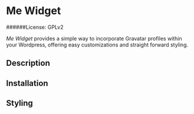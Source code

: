 Me Widget
=========
######License: GPLv2

*Me Widget* provides a simple way to incorporate Gravatar profiles within
your Wordpress, offering easy customizations and straight forward styling.

Description
-----------

Installation
------------

Styling
-------

